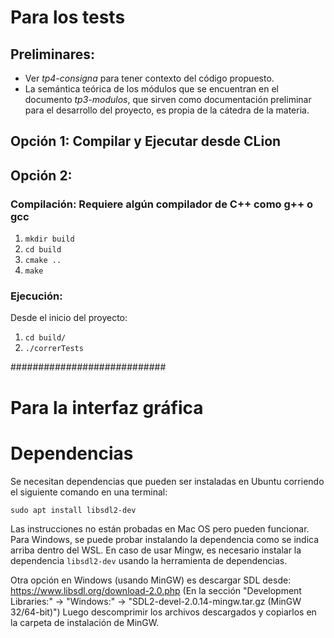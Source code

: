 # Para los tests

## Preliminares: 
* Ver _tp4-consigna_ para tener contexto del código propuesto. 
* La semántica teórica de los módulos que se encuentran en el documento _tp3-modulos_, que sirven como documentación preliminar para el desarrollo del proyecto, es propia de la cátedra de la materia. 

## Opción 1: Compilar y Ejecutar desde CLion

## Opción 2:

### Compilación: Requiere algún compilador de C++ como g++ o gcc

1. `mkdir build`
2. `cd build`
3. `cmake ..`
4. `make`

### Ejecución:

Desde el inicio del proyecto:

1. `cd build/`
2. `./correrTests`

############################

# Para la interfaz gráfica

# Dependencias

Se necesitan dependencias que pueden ser instaladas en Ubuntu corriendo el siguiente comando en una terminal:

    sudo apt install libsdl2-dev


Las instrucciones no están probadas en Mac OS pero pueden funcionar. Para
Windows, se puede probar instalando la dependencia como se indica arriba dentro
del WSL. En caso de usar Mingw, es necesario instalar la dependencia
`libsdl2-dev` usando la herramienta de dependencias.

Otra opción en Windows (usando MinGW) es descargar SDL desde:
https://www.libsdl.org/download-2.0.php
(En la sección "Development Libraries:" -> "Windows:" -> "SDL2-devel-2.0.14-mingw.tar.gz (MinGW 32/64-bit)")
Luego descomprimir los archivos descargados y copiarlos en la carpeta de instalación de MinGW.